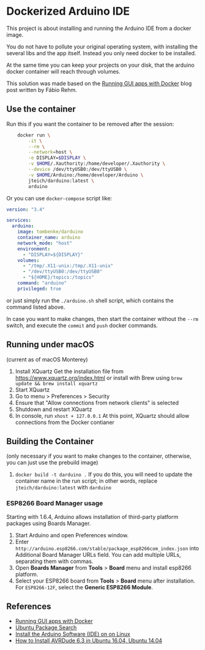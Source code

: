 Dockerized Arduino IDE
======================

This project is about installing and running the Arduino IDE from a docker image.

You do not have to pollute your original operating system,
with installing the several libs and the app itself.
Instead you only need docker to be installed.

At the same time you can keep your projects on your disk,
that the arduino docker container will reach through volumes.

This solution was made based on the
[Running GUI apps with Docker](http://fabiorehm.com/blog/2014/09/11/running-gui-apps-with-docker/)
blog post written by Fábio Rehm.


## Use the container

Run this if you want the container to be removed after the session:

```bash
    docker run \
        -it \
        --rm \
        --network=host \
        -e DISPLAY=$DISPLAY \
        -v $HOME/.Xauthority:/home/developer/.Xauthority \
        --device /dev/ttyUSB0:/dev/ttyUSB0 \
        -v $HOME/Arduino:/home/developer/Arduino \
        jteich/darduino:latest \
        arduino
```

Or you can use `docker-compose` script like:

```yml
version: "3.4"

services:
  arduino:
    image: tombenke/darduino
    container_name: arduino
    network_mode: "host"
    environment:
      - "DISPLAY=${DISPLAY}"
    volumes:
      - "/tmp/.X11-unix:/tmp/.X11-unix"
      - "/dev/ttyUSB0:/dev/ttyUSB0"
      - "${HOME}/topics:/topics"
    command: "arduino"
    privileged: true
```

or just simply run the `./arduino.sh` shell script, which contains the command listed above.

In case you want to make changes, then start the container without the `--rm` switch, 
and execute the `commit` and `push` docker commands.

## Running under macOS

(current as of macOS Monterey)
1. Install XQuartz
   Get the installation file from https://www.xquartz.org/index.html or install with Brew using  `brew update && brew install xquartz`
2. Start XQuartz
3. Go to menu > Preferences > Security
4. Ensure that "Allow connections from network clients" is selected
5. Shutdown and restart XQuartz
6. In console, run `xhost + 127.0.0.1`
At this point, XQuartz should allow connections from the Docker contianer

## Building the Container

(only necessary if you want to make changes to the container, otherwise, you can just use the prebuild image)
1. `docker build -t darduino .`
If you do this, you will need to update the container name in the run script; in other words, replace `jteich/darduino:latest` with `darduino`

### ESP8266 Board Manager usage

Starting with 1.6.4, Arduino allows installation of third-party platform packages using Boards Manager.

1. Start Arduino and open Preferences window.
2. Enter `http://arduino.esp8266.com/stable/package_esp8266com_index.json`
   into Additional Board Manager URLs field.
   You can add multiple URLs, separating them with commas.
3. Open __Boards Manager__ from __Tools__ > __Board__ menu and install esp8266 platform.
4. Select your ESP8266 board from __Tools__ > __Board__ menu after installation.
   For `ESP8266-12F`, select the __Generic ESP8266 Module__.


## References

- [Running GUI apps with Docker](http://fabiorehm.com/blog/2014/09/11/running-gui-apps-with-docker/)
- [Ubuntu Package Search](http://packages.ubuntu.com/)
- [Install the Arduino Software (IDE) on on Linux](https://www.arduino.cc/en/Guide/Linux/)
- [How to Install AVRDude 6.3 in Ubuntu 16.04, Ubuntu 14.04](http://ubuntuhandbook.org/index.php/2017/01/install-avrdude-6-4-ubuntu-16-04/)
